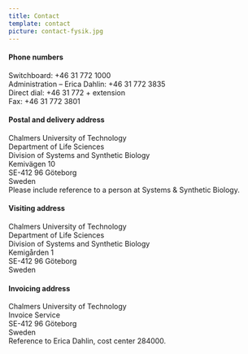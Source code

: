 ```yaml
---
title: Contact
template: contact
picture: contact-fysik.jpg
---
```

#### Phone numbers  
Switchboard: +46 31 772 1000  
Administration – Erica Dahlin: +46 31 772 3835  
Direct dial: +46 31 772 + extension  
Fax: +46 31 772 3801  

#### Postal and delivery address  
Chalmers University of Technology  
Department of Life Sciences  
Division of Systems and Synthetic Biology  
Kemivägen 10  
SE-412 96 Göteborg  
Sweden  
Please include reference to a person at Systems & Synthetic Biology.  

#### Visiting address  
Chalmers University of Technology  
Department of Life Sciences  
Division of Systems and Synthetic Biology  
Kemigården 1   
SE-412 96 Göteborg  
Sweden  

#### Invoicing address  
Chalmers University of Technology  
Invoice Service  
SE-412 96 Göteborg  
Sweden  
Reference to Erica Dahlin, cost center 284000.
